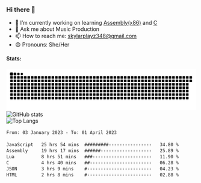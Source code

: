 ### Hi there 👋

- 🔭 I’m currently working on learning [Assembly(x86)](https://github.com/SkylarPlayz348/Assembly-Coding) and [C](https://github.com/SkylarPlayz348/C-Coding)
- 💬 Ask me about Music Production
- 📫 How to reach me: skylarplayz348@gmail.com
- 😄 Pronouns: She/Her

#### Stats:
![Snake](https://raw.githubusercontent.com/Skylarplayz348/Skylarplayz348/snake/github-contribution-grid-snake-dark.svg)
<br>
![GitHub stats](https://github-readme-stats.vercel.app/api?username=skylarplayz348&count_private=true&show_icons=true&theme=omni)
<br>
![Top Langs](https://github-readme-stats.vercel.app/api/top-langs/?username=skylarplayz348&layout=compact&theme=omni)
<!--START_SECTION:waka-->

```text
From: 03 January 2023 - To: 01 April 2023

JavaScript   25 hrs 54 mins  #########----------------   34.80 %
Assembly     19 hrs 17 mins  ######-------------------   25.89 %
Lua          8 hrs 51 mins   ###----------------------   11.90 %
C            4 hrs 40 mins   ##-----------------------   06.28 %
JSON         3 hrs 9 mins    #------------------------   04.23 %
HTML         2 hrs 8 mins    #------------------------   02.88 %
```

<!--END_SECTION:waka-->
